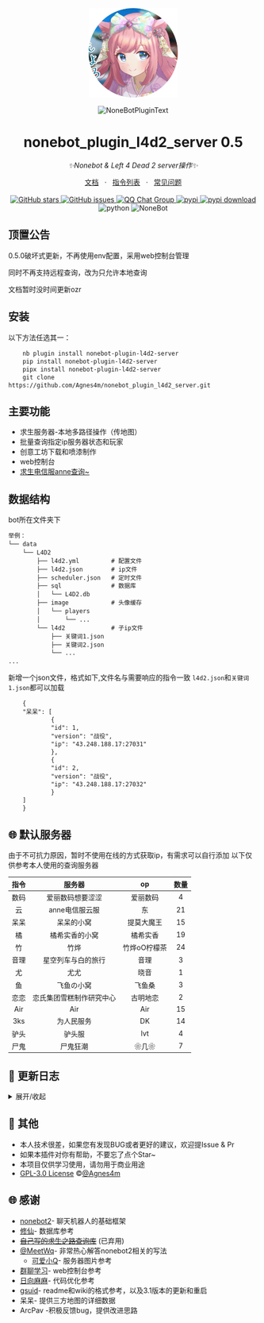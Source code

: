 <div align="center">
  <img src="https://raw.githubusercontent.com/Agnes4m/nonebot_plugin_l4d2_server/main/image/logo.png" width="180" height="180"  alt="AgnesDigitalLogo">
  <br>
  <p><img src="https://s2.loli.net/2022/06/16/xsVUGRrkbn1ljTD.png" width="240" alt="NoneBotPluginText"></p>
</div>

<div align="center">

# nonebot_plugin_l4d2_server 0.5

_✨Nonebot & Left 4 Dead 2 server操作✨_
<div align = "center">
        <a href="https://agnes4m.github.io/l4d2/" target="_blank">文档</a> &nbsp; · &nbsp;
        <a href="https://agnes4m.github.io/l4d2/reader/#%E5%8A%9F%E8%83%BD-%E6%8C%87%E4%BB%A4-%F0%9F%A4%94" target="_blank">指令列表</a> &nbsp; · &nbsp;
        <a href="https://agnes4m.github.io/l4d2/bug/">常见问题</a>
</div><br>
<a href="https://github.com/Agnes4m/nonebot_plugin_l4d2_server/stargazers">
        <img alt="GitHub stars" src="https://img.shields.io/github/stars/Agnes4m/nonebot_plugin_l4d2_server" alt="stars">
</a>
<a href="https://github.com/Agnes4m/nonebot_plugin_l4d2_server/issues">
        <img alt="GitHub issues" src="https://img.shields.io/github/issues/Agnes4m/nonebot_plugin_l4d2_server" alt="issues">
</a>
<a href="https://jq.qq.com/?_wv=1027&k=HdjoCcAe">
        <img src="https://img.shields.io/badge/QQ%E7%BE%A4-399365126-orange?style=flat-square" alt="QQ Chat Group">
</a>
<a href="https://pypi.python.org/pypi/nonebot_plugin_l4d2_server">
        <img src="https://img.shields.io/pypi/v/nonebot_plugin_l4d2_server.svg" alt="pypi">
</a>
<a href="https://pypi.python.org/pypi/nonebot_plugin_l4d2_server">
    <img src="https://img.shields.io/pypi/dm/nonebot_plugin_l4d2_server" alt="pypi download">
</a>
    <img src="https://img.shields.io/badge/python-3.9+-blue.svg" alt="python">
    <img src="https://img.shields.io/badge/nonebot-2.0.0rc3-red.svg" alt="NoneBot">

</div>

## 顶置公告

0.5.0破坏式更新，不再使用env配置，采用web控制台管理

同时不再支持远程查询，改为只允许本地查询

文档暂时没时间更新ozr

## 安装

以下方法任选其一：

        nb plugin install nonebot-plugin-l4d2-server
        pip install nonebot-plugin-l4d2-server
        pipx install nonebot-plugin-l4d2-server
        git clone https://github.com/Agnes4m/nonebot_plugin_l4d2_server.git

## 主要功能

- 求生服务器-本地多路径操作（传地图）
- 批量查询指定ip服务器状态和玩家
- 创意工坊下载和喷漆制作
- web控制台
- [求生电信服anne](https://github.com/fantasylidong/CompetitiveWithAnne)[查询~](https://sb.trygek.com/l4d_stats/ranking/index.php)

## 数据结构

bot所在文件夹下

```txt
举例：
└── data
    └── L4D2
        ├── l4d2.yml         # 配置文件
        ├── l4d2.json        # ip文件
        ├── scheduler.json   # 定时文件
        ├── sql              # 数据库
        │   └── L4D2.db
        ├── image            # 头像缓存
        │   └── players
        │       └── ...
        └── l4d2             # 子ip文件
            ├── 关键词1.json
            ├── 关键词2.json
            └── ...
...
```

新增一个json文件，格式如下,文件名与需要响应的指令一致
`l4d2.json`和`关键词1.json`都可以加载

        {
        "呆呆": [
                {
                "id": 1,
                "version": "战役",
                "ip": "43.248.188.17:27031"
                },
                {
                "id": 2,
                "version": "战役",
                "ip": "43.248.188.17:27032"
                }
        ]
        }

## 🌐 默认服务器

由于不可抗力原因，暂时不使用在线的方式获取ip，有需求可以自行添加
以下仅供参考本人使用的查询服务器

| 指令 | 服务器 | op | 数量 |
|:-----:|:----:|:----:|:----:|
| 数码 | 爱丽数码想要涩涩 | 爱丽数码 | 4
| 云 | anne电信服云服 | 东 | 21
| 呆呆 | 呆呆的小窝 | 提莫大魔王 | 15
| 橘 | 橘希实香的小窝 | 橘希实香 | 19
| 竹 | 竹烨 | 竹烨oО柠檬茶 | 24
| 音理 | 星空列车与白的旅行 | 音理 | 3
| 尤 | 尤尤 | 晓音 | 1
| 鱼 | 飞鱼の小窝 | 飞鱼桑 | 3
| 恋恋 | 恋氏集团雪糕制作研究中心 | 古明地恋 | 2
| Air | Air | Air | 15
| 3ks | 为人民服务 | DK | 14
| 驴头 | 驴头服 | lvt | 4
| 尸鬼 | 尸鬼狂潮 | ❀几❀ | 7

## 🔖 更新日志

<details>

<summary>展开/收起</summary>

### 0.5.4--2022.5.16

- 添加定时任务
- 增加自动更新

### 0.5.3--2022.5.07

- 新增`l4更新`和`l4重启`
- 注释无效项（三方图查询）
- 可以通过git clone 直接加载插件

### 0.5.2--2022.5.01

- 解决了main和dev分支的一个严重bug（也许没解决
- 本地化，更好的添加,删除远程分支
- 服务器忘了备份，尽力抢救了数据了

### 0.5.0--2022.4.28

- 重构config，并弃用env设置
- 使用网页控制台来控制配置
- 新增了很多不会报错的bug

### 0.4.9--2022.4

- 修复h11版本错误的bug
- 重写了config，下个版本正式使用yaml替代env设置
- 新增远程连接测试代码

### 0.4.8--2022.4.16

- 新增重载ip
- 修复了一些windows启动下奇奇怪怪的bug

### 0.4.7--2022.4.13

- 新增模式查询
- 列表推导替换套娃循环

### 0.4.6--2022.4.9

- 显示无效服
- 优化服务器排序算法（list.sort()天下第一）
- 默认关闭web端

### 0.4.5--2022.4.9

- 修bug（恼）

### 0.4.2--2022.4.9

- 修复响应开头匹配出现的重大bug
- 启用web端
- web使用yaml管理，未来可能删除env配置

### 0.4.1--2022.3

- 修复rar压缩包命名错误
- 更新了tag的参数读取方式
- 确定了传文件私聊比群聊快速
- 修复了电信服计算错误

### 0.4.0--2022.3.27

- 新增web控制台
- 修复传图超时参数错误
- 重写求生ip获取方法 ~ 数据库苦手 ~
- 重写文档
- 不再内置ip（毕竟ipv4都暴露太危险了）

### 0.3.7--2022.3

- 新增三方下载网盘
- 修复windows上传临时文件错误
- 优化查服流程
- 优化anne服随机功能

### 0.3.6--2022.3.10

- 暂时关闭web端，后续修改
- 优化图片显示
- 修复了海量bug
- 新增三方图查询

### 0.3.5--2022.3.6

- 新增ping查询（在ip里包括）
- 新增api查询（未完成）
- 修复了电信服查询绑定名字无法查询的错误
- 新增了救援率的显示
- 新增web端（未完成）

### 0.3.4--2022.3.1

- 新增本地插件smx查询
- 增加了三个内置群服
- 修改了图片的UI,变好看了
- 删减了部分图片和字体，使得轻量化
- 修复了海量bug
- 修复了python3.8中typing错误

### 0.3.3--2022.2.26

- 重写协议，使用a2s库，同时解决win端不同报错无法输出
- 重~抄~写服务器查询UI,解决了不好看的问题
- 从win测试，解决了一些win特有的bug
- 重写服务器查询~还得是json~
- 内置服务器查询系统，可以通过[服务器简称]+[number]/[模式]来访问
- 新增批量查询服务器，不带参数则返回图片

### 0.3.1--2022.2.22

- 修复了路径识别为str对象的错误
- 修复了初始化找不到文件的错误
- 修复了路径拼接错误
- 在win端成功测试，修复压缩包bug
- 新增开关协程异步env设置
- 测试rcon建立通讯
- 实现切换路径查看地图和使用rcon指令

### 0.3.0--2022.2.18

- 修改了新的env配置，使得支持本地多服务器操作
- 彻底解决了压缩包解压linux端的问题
- 解决了win端默认gbk解码的错误
- 解决rcon指令字体报错

### 0.2.5--2022.2.10

- 修复了依赖不足的bug
- 更新了电信服战绩个人图片UI
- 更新了批量服务器查看的UI
- 修改了传文件为协程异步
- 优化了部分rcon指令
- ~tnd7z怎么不去死啊~使用pyunpack库解压7z

### 0.2.4--2022.2.8

- 使用poetry修复了pip安装文件缺失的bug

### 0.2.3--2022.2.7

- 新增坐牢和开牢
- 修改了获取资源为异步协程却阻碍其他指令的bug
- 新增json统计部分已知服务器（未来应该独立成库持续更新，如果把您的非公开服记录请联系我删除）
- 喷剂制作开摆了，推测需要c/c++环境
- 修改抽取文案
- 新增查询服务器状态时返回connect ip
- 修复了服务器查询无响应的时候，因为报错无回复信息的bug
- 个人信息重置测试代码，下个版本更新
- 新增求生更新添加和删除

### 0.2.2--2022.2.1

- 新增探监
- 新增喷漆制作
- 修复了魔改服务器导致解包错误的bug（就是直接忽略了）
- 修改了部分对话响应

### 0.2.1--2022.1.25

- 新增电信服获取（东哥的肯定）
- 优化图片UI
- 新增云服快捷查询
- 修复了因为没用玩家，导致的服务器状态查询错误
- 新增电信服ip爬取（仅仅作为单次更新ip列表）

### 0.2.0--2022.1.21

- 新增创意工坊查询
- 优化查询图片UI
- 新增创意工坊文件下载
- 修复了因为电信服官网前端修改导致查询失败的BUG

### 0.1.7--2022.1.19

- 新增群ip订阅，批量查询
- 新增图片显示ip状态
- 修复了因为玩家名字特殊字符导致的utf-8解码错误
- 更新自己的第三方库VSQ==0.0.6

### 0.1.6--2022.1.15

- 新增ip查询服务器提供玩家数量和名字
- 增加协程函数修复因为加载顺序导致的错误
- 更新自己的第三方库VSQ==0.0.4

### 0.1.5--2022.1.15

- 新增服务器控制台指令，新增依赖rcon
- 重新了数据库，不再使用json而是使用sql3
- 改写了求生anne信息显示方式：如果单个数据以图片显示，如果多个数据以文字显示

### 0.1.4--2022.1.9

- 新增求生anne详情（看排名）
- 所有的请求改为httpx
- 更新了anne信息图片
- 可选使用模拟谷歌浏览器来获取anne更多数据（~有点屎了，希望大佬救救~)

### 0.1.3--2022.1.7

- 新增绑定昵称和steamid
- 新增可以艾特人查询anne成绩
- 新增解绑信息

### 0.1.2--2022.1.6

- 新增支持图片输出
- 新增查询anne服数据

### 0.1.1--2022.1.5

- 新增删除地图
- 新增地图改名
- 新增支持图片输出

### 0.1.0--2022.1.4

- 集中修复了Bug

### 0.0.9--2022.1.4

- 新增上传地图后，检测对比回复新地图名字
- 修复中文名乱码问题

### 0.0.8--2022.1.4

- 支持vpk格式地图
- 支持查看所有vpk格式文件

### 0.0.6--2022.1.3

- 修复了7z压缩包的方式，优化代码

### 0.0.1--2022.1.3

- 插件初次发布，可私聊添加地图

</details>

## 🙈 其他

- 本人技术很差，如果您有发现BUG或者更好的建议，欢迎提Issue & Pr
- 如果本插件对你有帮助，不要忘了点个Star~
- 本项目仅供学习使用，请勿用于商业用途
- [GPL-3.0 License](https://github.com/Agnes4m/nonebot_plugin_l4d2_server/blob/main/LICENSE) ©[@Agnes4m](https://github.com/Agnes4m)

## 🌐 感谢

- [nonebot2](https://github.com/nonebot/nonebot2)- 聊天机器人的基础框架
- [修仙](https://github.com/s52047qwas/nonebot_plugin_xiuxian)- 数据库参考
- ~~[自己写的求生之路查询库](https://github.com/Agnes4m/VSQ)~~ (已弃用)
- [@MeetWq](https://github.com/MeetWq)- 非常热心解答nonebot2相关的写法
  - [可爱小Q](https://github.com/MeetWq/mybot)- 服务器图片参考
- [群聊学习](https://github.com/CMHopeSunshine/nonebot-plugin-learning-chat)- web控制台参考
- [日向麻麻](https://github.com/Special-Week)- 代码优化参考
- [gsuid](https://github.com/KimigaiiWuyi/GenshinUID)- readme和wiki的格式参考，以及3.1版本的更新和重启
- 呆呆- 提供三方地图的详细数据
- ArcPav -积极反馈bug，提供改进思路
